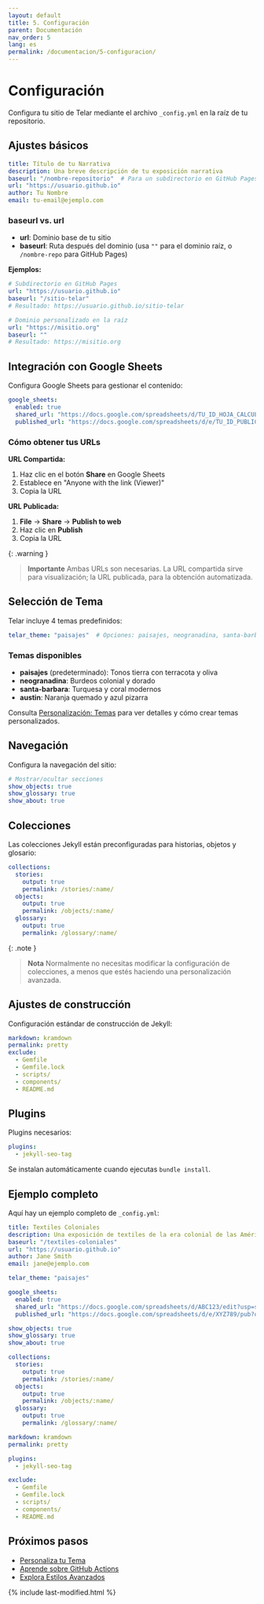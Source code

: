 ```yaml
---
layout: default
title: 5. Configuración
parent: Documentación
nav_order: 5
lang: es
permalink: /documentacion/5-configuracion/
---
```


# Configuración

Configura tu sitio de Telar mediante el archivo `_config.yml` en la raíz de tu repositorio.

## Ajustes básicos

```yaml
title: Título de tu Narrativa
description: Una breve descripción de tu exposición narrativa
baseurl: "/nombre-repositorio"  # Para un subdirectorio en GitHub Pages
url: "https://usuario.github.io"
author: Tu Nombre
email: tu-email@ejemplo.com
```

### baseurl vs. url

- **url**: Dominio base de tu sitio
- **baseurl**: Ruta después del dominio (usa `""` para el dominio raíz, o `/nombre-repo` para GitHub Pages)

**Ejemplos:**
```yaml
# Subdirectorio en GitHub Pages
url: "https://usuario.github.io"
baseurl: "/sitio-telar"
# Resultado: https://usuario.github.io/sitio-telar

# Dominio personalizado en la raíz
url: "https://misitio.org"
baseurl: ""
# Resultado: https://misitio.org
```

## Integración con Google Sheets

Configura Google Sheets para gestionar el contenido:

```yaml
google_sheets:
  enabled: true
  shared_url: "https://docs.google.com/spreadsheets/d/TU_ID_HOJA_CALCULO/edit?usp=sharing"
  published_url: "https://docs.google.com/spreadsheets/d/e/TU_ID_PUBLICADO/pub?output=csv"
```

### Cómo obtener tus URLs

**URL Compartida:**
1. Haz clic en el botón **Share** en Google Sheets
2. Establece en "Anyone with the link (Viewer)"
3. Copia la URL

**URL Publicada:**
1. **File** → **Share** → **Publish to web**
2. Haz clic en **Publish**
3. Copia la URL

{: .warning }
> **Importante**
> Ambas URLs son necesarias. La URL compartida sirve para visualización; la URL publicada, para la obtención automatizada.

## Selección de Tema

Telar incluye 4 temas predefinidos:

```yaml
telar_theme: "paisajes"  # Opciones: paisajes, neogranadina, santa-barbara, austin
```

### Temas disponibles

- **paisajes** (predeterminado): Tonos tierra con terracota y oliva
- **neogranadina**: Burdeos colonial y dorado
- **santa-barbara**: Turquesa y coral modernos
- **austin**: Naranja quemado y azul pizarra

Consulta [Personalización: Temas](/documentacion/6-personalizacion/1-temas/) para ver detalles y cómo crear temas personalizados.

## Navegación

Configura la navegación del sitio:

```yaml
# Mostrar/ocultar secciones
show_objects: true
show_glossary: true
show_about: true
```

## Colecciones

Las colecciones Jekyll están preconfiguradas para historias, objetos y glosario:

```yaml
collections:
  stories:
    output: true
    permalink: /stories/:name/
  objects:
    output: true
    permalink: /objects/:name/
  glossary:
    output: true
    permalink: /glossary/:name/
```

{: .note }
> **Nota**
> Normalmente no necesitas modificar la configuración de colecciones, a menos que estés haciendo una personalización avanzada.

## Ajustes de construcción

Configuración estándar de construcción de Jekyll:

```yaml
markdown: kramdown
permalink: pretty
exclude:
  - Gemfile
  - Gemfile.lock
  - scripts/
  - components/
  - README.md
```

## Plugins

Plugins necesarios:

```yaml
plugins:
  - jekyll-seo-tag
```

Se instalan automáticamente cuando ejecutas `bundle install`.

## Ejemplo completo

Aquí hay un ejemplo completo de `_config.yml`:

```yaml
title: Textiles Coloniales
description: Una exposición de textiles de la era colonial de las Américas
baseurl: "/textiles-coloniales"
url: "https://usuario.github.io"
author: Jane Smith
email: jane@ejemplo.com

telar_theme: "paisajes"

google_sheets:
  enabled: true
  shared_url: "https://docs.google.com/spreadsheets/d/ABC123/edit?usp=sharing"
  published_url: "https://docs.google.com/spreadsheets/d/e/XYZ789/pub?output=csv"

show_objects: true
show_glossary: true
show_about: true

collections:
  stories:
    output: true
    permalink: /stories/:name/
  objects:
    output: true
    permalink: /objects/:name/
  glossary:
    output: true
    permalink: /glossary/:name/

markdown: kramdown
permalink: pretty

plugins:
  - jekyll-seo-tag

exclude:
  - Gemfile
  - Gemfile.lock
  - scripts/
  - components/
  - README.md
```

## Próximos pasos

- [Personaliza tu Tema](/documentacion/6-personalizacion/1-temas/)
- [Aprende sobre GitHub Actions](/documentacion/7-referencia/1-github-actions/)
- [Explora Estilos Avanzados](/documentacion/6-personalizacion/2-estilos/)

{% include last-modified.html %}